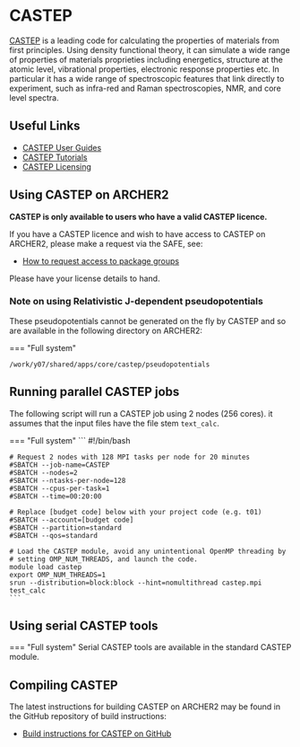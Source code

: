 # CASTEP

[CASTEP](http://www.castep.org) is a leading code for calculating the
properties of materials from first principles. Using density functional
theory, it can simulate a wide range of properties of materials
proprieties including energetics, structure at the atomic level,
vibrational properties, electronic response properties etc. In
particular it has a wide range of spectroscopic features that link
directly to experiment, such as infra-red and Raman spectroscopies, NMR,
and core level spectra.

## Useful Links

   - [CASTEP User Guides](http://www.castep.org/CASTEP/Documentation)
   - [CASTEP Tutorials](http://www.castep.org/CASTEP/OnlineTutorials)
   - [CASTEP Licensing](http://www.castep.org/CASTEP/GettingCASTEP)

## Using CASTEP on ARCHER2

**CASTEP is only available to users who have a valid CASTEP licence.**

If you have a CASTEP licence and wish to have access to CASTEP on
ARCHER2, please make a request via the SAFE, see:

   - [How to request access to package
     groups](https://epcced.github.io/safe-docs/safe-for-users/#how-to-request-access-to-a-package-group)

Please have your license details to hand.

### Note on using Relativistic J-dependent pseudopotentials

These pseudopotentials cannot be generated on the fly by CASTEP and so are available in
the following directory on ARCHER2:

=== "Full system"
   ```
   /work/y07/shared/apps/core/castep/pseudopotentials
   ```

## Running parallel CASTEP jobs

The following script will run a CASTEP job using 2 nodes (256 cores). it
assumes that the input files have the file stem `text_calc`.

=== "Full system"
    ```
    #!/bin/bash
    
    # Request 2 nodes with 128 MPI tasks per node for 20 minutes
    #SBATCH --job-name=CASTEP
    #SBATCH --nodes=2
    #SBATCH --ntasks-per-node=128
    #SBATCH --cpus-per-task=1
    #SBATCH --time=00:20:00
    
    # Replace [budget code] below with your project code (e.g. t01)
    #SBATCH --account=[budget code]
    #SBATCH --partition=standard
    #SBATCH --qos=standard
    
    # Load the CASTEP module, avoid any unintentional OpenMP threading by
    # setting OMP_NUM_THREADS, and launch the code.
    module load castep
    export OMP_NUM_THREADS=1
    srun --distribution=block:block --hint=nomultithread castep.mpi test_calc
    ```

## Using serial CASTEP tools

=== "Full system"
    Serial CASTEP tools are available in the standard CASTEP module.

## Compiling CASTEP

The latest instructions for building CASTEP on ARCHER2 may be found in
the GitHub repository of build instructions:

   - [Build instructions for CASTEP on
     GitHub](https://github.com/hpc-uk/build-instructions/tree/main/apps/CASTEP)
